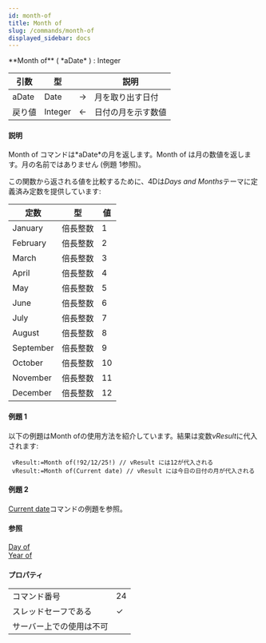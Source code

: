 ```yaml
---
id: month-of
title: Month of
slug: /commands/month-of
displayed_sidebar: docs
---
```


<!--REF #_command_.Month of.Syntax-->**Month of** ( *aDate* ) : Integer<!-- END REF-->
<!--REF #_command_.Month of.Params-->
| 引数 | 型 |  | 説明 |
| --- | --- | --- | --- |
| aDate | Date | &#8594;  | 月を取り出す日付 |
| 戻り値 | Integer | &#8592; | 日付の月を示す数値 |

<!-- END REF-->

#### 説明 

<!--REF #_command_.Month of.Summary-->Month of コマンドは*aDate*の月を返します。<!-- END REF-->Month of は月の数値を返します。月の名前ではありません (例題 1参照)。

この関数から返される値を比較するために、4Dは*Days and Months*テーマに定義済み定数を提供しています:

| 定数        | 型    | 値  |
| --------- | ---- | -- |
| January   | 倍長整数 | 1  |
| February  | 倍長整数 | 2  |
| March     | 倍長整数 | 3  |
| April     | 倍長整数 | 4  |
| May       | 倍長整数 | 5  |
| June      | 倍長整数 | 6  |
| July      | 倍長整数 | 7  |
| August    | 倍長整数 | 8  |
| September | 倍長整数 | 9  |
| October   | 倍長整数 | 10 |
| November  | 倍長整数 | 11 |
| December  | 倍長整数 | 12 |

  
#### 例題 1 

以下の例題はMonth ofの使用方法を紹介しています。結果は変数*vResult*に代入されます:

```4d
 vResult:=Month of(!92/12/25!) // vResult には12が代入される
 vResult:=Month of(Current date) // vResult には今日の日付の月が代入される
```

#### 例題 2 

[Current date](current-date.md "Current date")コマンドの例題を参照。

#### 参照 

[Day of](day-of.md)  
[Year of](year-of.md)  

#### プロパティ
|  |  |
| --- | --- |
| コマンド番号 | 24 |
| スレッドセーフである | &check; |
| サーバー上での使用は不可 ||



